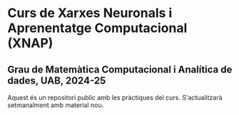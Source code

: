 # Curs de Xarxes Neuronals i Aprenentatge Computacional (XNAP)
## Grau de Matemàtica Computacional i Analítica de dades, UAB, 2024-25

Aquest és un repositori public amb les pràctiques del curs. S'actualitzarà setmanalment amb material nou.
